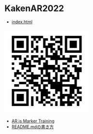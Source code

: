 # KakenAR2022
- [index.html](https://igarashi-sakatakoryojp.github.io/KakenAR2022/)

![index.htmlのQRコード](QR_index.png)

- [AR.js Marker Training](https://jeromeetienne.github.io/AR.js/three.js/examples/marker-training/examples/generator.html)
- [README.mdの書き方](https://docs.github.com/ja/get-started/writing-on-github/getting-started-with-writing-and-formatting-on-github/basic-writing-and-formatting-syntax)
